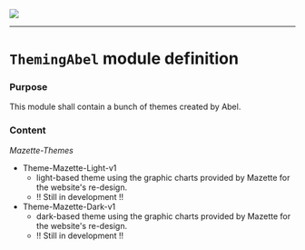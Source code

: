 <!--
 ___ _            _ _    _ _    __
/ __(_)_ __  _ __| (_)__(_) |_ /_/
\__ \ | '  \| '_ \ | / _| |  _/ -_)
|___/_|_|_|_| .__/_|_\__|_|\__\___|
            |_| 
-->
![](https://platform.simplicite.io/logos/standard/logo250.png)
* * *

`ThemingAbel` module definition
===============================

### Purpose
This module shall contain a bunch of themes created by Abel.

### Content
*Mazette-Themes*
- Theme-Mazette-Light-v1
	- light-based theme using the graphic charts provided by Mazette for the website's re-design.
	- !! Still in development !!
- Theme-Mazette-Dark-v1
	- dark-based theme using the graphic charts provided by Mazette for the website's re-design.
	- !! Still in development !!

